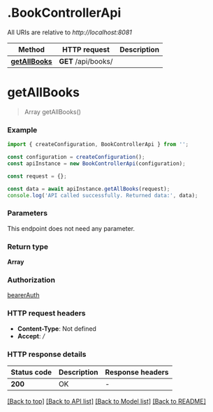 # .BookControllerApi

All URIs are relative to *http://localhost:8081*

Method | HTTP request | Description
------------- | ------------- | -------------
[**getAllBooks**](BookControllerApi.md#getAllBooks) | **GET** /api/books/ | 


# **getAllBooks**
> Array<Book> getAllBooks()


### Example


```typescript
import { createConfiguration, BookControllerApi } from '';

const configuration = createConfiguration();
const apiInstance = new BookControllerApi(configuration);

const request = {};

const data = await apiInstance.getAllBooks(request);
console.log('API called successfully. Returned data:', data);
```


### Parameters
This endpoint does not need any parameter.


### Return type

**Array<Book>**

### Authorization

[bearerAuth](README.md#bearerAuth)

### HTTP request headers

 - **Content-Type**: Not defined
 - **Accept**: */*


### HTTP response details
| Status code | Description | Response headers |
|-------------|-------------|------------------|
**200** | OK |  -  |

[[Back to top]](#) [[Back to API list]](README.md#documentation-for-api-endpoints) [[Back to Model list]](README.md#documentation-for-models) [[Back to README]](README.md)


